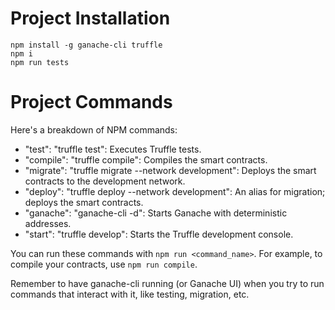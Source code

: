 # Project Installation
```
npm install -g ganache-cli truffle
npm i
npm run tests

```

# Project Commands

Here's a breakdown of NPM commands:

* "test": "truffle test": Executes Truffle tests.
* "compile": "truffle compile": Compiles the smart contracts.
* "migrate": "truffle migrate --network development": Deploys the smart contracts to the development network.
* "deploy": "truffle deploy --network development": An alias for migration; deploys the smart contracts.
* "ganache": "ganache-cli -d": Starts Ganache with deterministic addresses.
* "start": "truffle develop": Starts the Truffle development console.

You can run these commands with `npm run <command_name>`. For example, to compile your contracts, use `npm run compile`.

Remember to have ganache-cli running (or Ganache UI) when you try to run commands that interact with it, like testing, migration, etc.

